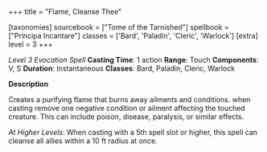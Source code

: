 +++
title = "Flame, Cleanse Thee"

[taxonomies]
sourcebook = ["Tome of the Tarnished"]
spellbook = ["Principa Incantare"]
classes = ['Bard', 'Paladin', 'Cleric', 'Warlock']
[extra]
level = 3
+++

*Level 3 Evocation Spell*
**Casting Time**: 1 action
**Range**: Touch
**Components**: V, S
**Duration**: Instantaneous
**Classes**: Bard, Paladin, Cleric, Warlock

**Description**


Creates a purifying flame that burns away ailments and conditions. when casting remove one negative condition or ailment affecting the touched creature. This can include poison, disease, paralysis, or similar effects.



_At Higher Levels_: When casting with a 5th spell slot or higher, this spell can cleanse all allies within a 10 ft radius at once.

